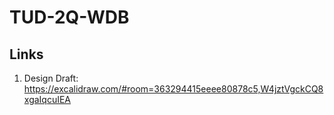 # TUD-2Q-WDB

## Links
1. Design Draft: https://excalidraw.com/#room=363294415eeee80878c5,W4jztVgckCQ8xgaIqcuIEA
